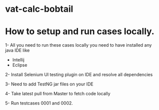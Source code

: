 # vat-calc-bobtail

# How to setup and run cases locally.
1- All you need to run these cases locally you need to have installed any java IDE like 

- Intellij
- Eclipse

2- Install Selenium UI testing plugin on IDE and resolve all dependencies

3- Need to add TestNG jar files on your IDE

4- Take latest pull from Master to fetch code locally

5- Run testcases 0001 and 0002.